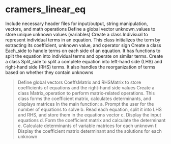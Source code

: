 # cramers_linear_eq

Include necessary header files for input/output, string manipulation, vectors, and math operations
Define a global vector unknown_values to store unique unknown values (variables)
Create a class Indivisual to represent individual terms in an equation. This class initializes the term by extracting its coefficient, unknown value, and operator sign
Create a class Each_side to handle terms on each side of an equation. It has functions to split the equation into individual terms and operate on similar terms.
Create a class Split_side to split a complete equation into left-hand side (LHS) and right-hand side (RHS) terms. It also handles the reorganization of terms based on whether they contain unknowns
> Define global vectors CoeffsMatrix and RHSMatrix to store coefficients of equations and the right-hand side values
> Create a class Matrix_operation to perform matrix-related operations. This class forms the coefficient matrix, calculates determinants, and displays matrices
> In the main function:
a. Prompt the user for the number of equations to solve
b. Read each equation, split it into LHS and RHS, and store them in the equations vector
c. Display the input equations
d. Form the coefficient matrix and calculate the determinant
e. Calculate determinants of variable matrices for each unknown
f. Display the coefficient matrix determinant and the solutions for each unknown
